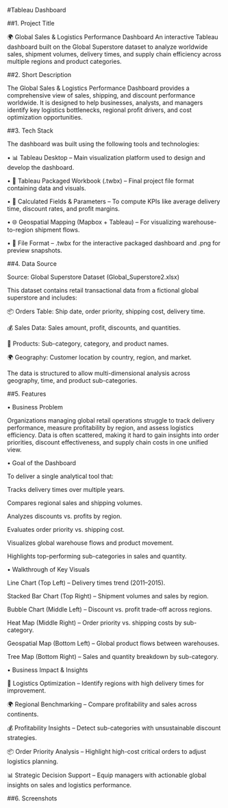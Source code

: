 #Tableau Dashboard

##1. Project Title

🌍 Global Sales & Logistics Performance Dashboard
An interactive Tableau dashboard built on the Global Superstore dataset to analyze worldwide sales, shipment volumes, delivery times, and supply chain efficiency across multiple regions and product categories.


##2. Short Description

The Global Sales & Logistics Performance Dashboard provides a comprehensive view of sales, shipping, and discount performance worldwide. It is designed to help businesses, analysts, and managers identify key logistics bottlenecks, regional profit drivers, and cost optimization opportunities.


##3. Tech Stack

The dashboard was built using the following tools and technologies:

• 📊 Tableau Desktop – Main visualization platform used to design and develop the dashboard.

• 📂 Tableau Packaged Workbook (.twbx) – Final project file format containing data and visuals.

• 📝 Calculated Fields & Parameters – To compute KPIs like average delivery time, discount rates, and profit margins.

• 🌐 Geospatial Mapping (Mapbox + Tableau) – For visualizing warehouse-to-region shipment flows.

• 📁 File Format – .twbx for the interactive packaged dashboard and .png for preview snapshots.



##4. Data Source

Source: Global Superstore Dataset (Global_Superstore2.xlsx)

This dataset contains retail transactional data from a fictional global superstore and includes:

📦 Orders Table: Ship date, order priority, shipping cost, delivery time.

💰 Sales Data: Sales amount, profit, discounts, and quantities.

🛒 Products: Sub-category, category, and product names.

🌍 Geography: Customer location by country, region, and market.

The data is structured to allow multi-dimensional analysis across geography, time, and product sub-categories.




##5. Features


• Business Problem

Organizations managing global retail operations struggle to track delivery performance, measure profitability by region, and assess logistics efficiency. Data is often scattered, making it hard to gain insights into order priorities, discount effectiveness, and supply chain costs in one unified view.



• Goal of the Dashboard

To deliver a single analytical tool that:

Tracks delivery times over multiple years.

Compares regional sales and shipping volumes.

Analyzes discounts vs. profits by region.

Evaluates order priority vs. shipping cost.

Visualizes global warehouse flows and product movement.

Highlights top-performing sub-categories in sales and quantity.



• Walkthrough of Key Visuals

Line Chart (Top Left) – Delivery times trend (2011–2015).

Stacked Bar Chart (Top Right) – Shipment volumes and sales by region.

Bubble Chart (Middle Left) – Discount vs. profit trade-off across regions.

Heat Map (Middle Right) – Order priority vs. shipping costs by sub-category.

Geospatial Map (Bottom Left) – Global product flows between warehouses.

Tree Map (Bottom Right) – Sales and quantity breakdown by sub-category.



• Business Impact & Insights

🚚 Logistics Optimization – Identify regions with high delivery times for improvement.

🌍 Regional Benchmarking – Compare profitability and sales across continents.

💰 Profitability Insights – Detect sub-categories with unsustainable discount strategies.

📦 Order Priority Analysis – Highlight high-cost critical orders to adjust logistics planning.

📊 Strategic Decision Support – Equip managers with actionable global insights on sales and logistics performance.






##6. Screenshots
